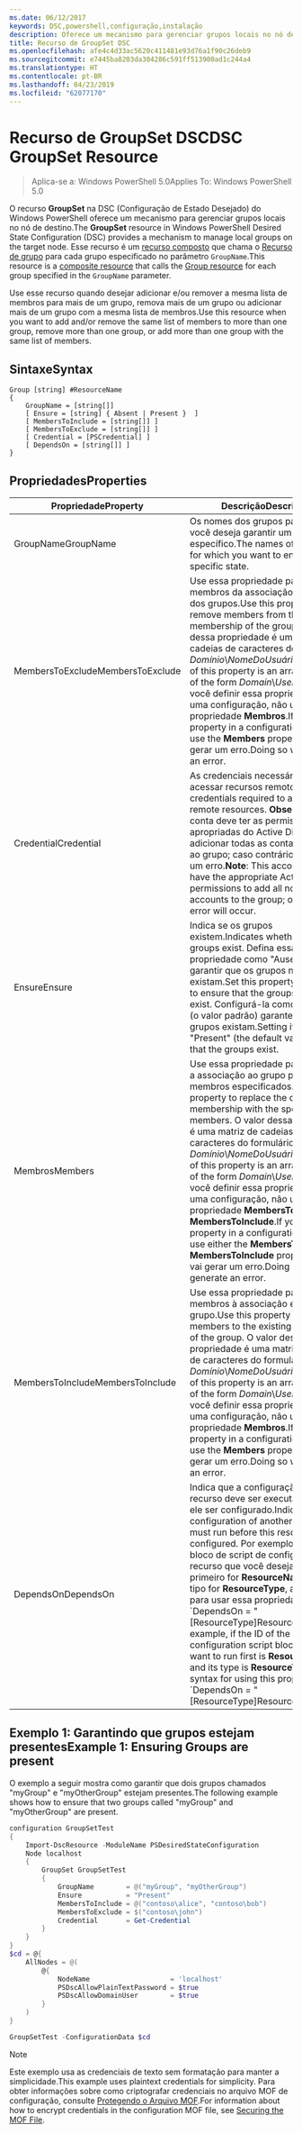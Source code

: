 ```yaml
---
ms.date: 06/12/2017
keywords: DSC,powershell,configuração,instalação
description: Oferece um mecanismo para gerenciar grupos locais no nó de destino.
title: Recurso de GroupSet DSC
ms.openlocfilehash: afe4c4d33ac5620c411481e93d76a1f90c26deb9
ms.sourcegitcommit: e7445ba8203da304286c591ff513900ad1c244a4
ms.translationtype: HT
ms.contentlocale: pt-BR
ms.lasthandoff: 04/23/2019
ms.locfileid: "62077170"
---
```

# <a name="dsc-groupset-resource"></a><span data-ttu-id="5ed6c-104">Recurso de GroupSet DSC</span><span class="sxs-lookup"><span data-stu-id="5ed6c-104">DSC GroupSet Resource</span></span>

> <span data-ttu-id="5ed6c-105">Aplica-se a: Windows PowerShell 5.0</span><span class="sxs-lookup"><span data-stu-id="5ed6c-105">Applies To: Windows PowerShell 5.0</span></span>

<span data-ttu-id="5ed6c-106">O recurso **GroupSet** na DSC (Configuração de Estado Desejado) do Windows PowerShell oferece um mecanismo para gerenciar grupos locais no nó de destino.</span><span class="sxs-lookup"><span data-stu-id="5ed6c-106">The **GroupSet** resource in Windows PowerShell Desired State Configuration (DSC) provides a mechanism to manage local groups on the target node.</span></span> <span data-ttu-id="5ed6c-107">Esse recurso é um [recurso composto](../../../resources/authoringResourceComposite.md) que chama o [Recurso de grupo](groupResource.md) para cada grupo especificado no parâmetro `GroupName`.</span><span class="sxs-lookup"><span data-stu-id="5ed6c-107">This resource is a [composite resource](../../../resources/authoringResourceComposite.md) that calls the [Group resource](groupResource.md) for each group specified in the `GroupName` parameter.</span></span>

<span data-ttu-id="5ed6c-108">Use esse recurso quando desejar adicionar e/ou remover a mesma lista de membros para mais de um grupo, remova mais de um grupo ou adicionar mais de um grupo com a mesma lista de membros.</span><span class="sxs-lookup"><span data-stu-id="5ed6c-108">Use this resource when you want to add and/or remove the same list of members to more than one group, remove more than one group, or add more than one group with the same list of members.</span></span>

## <a name="syntax"></a><span data-ttu-id="5ed6c-109">Sintaxe</span><span class="sxs-lookup"><span data-stu-id="5ed6c-109">Syntax</span></span>

```
Group [string] #ResourceName
{
    GroupName = [string[]]
    [ Ensure = [string] { Absent | Present }  ]
    [ MembersToInclude = [string[]] ]
    [ MembersToExclude = [string[]] ]
    [ Credential = [PSCredential] ]
    [ DependsOn = [string[]] ]
}
```

## <a name="properties"></a><span data-ttu-id="5ed6c-110">Propriedades</span><span class="sxs-lookup"><span data-stu-id="5ed6c-110">Properties</span></span>

|  <span data-ttu-id="5ed6c-111">Propriedade</span><span class="sxs-lookup"><span data-stu-id="5ed6c-111">Property</span></span>  |  <span data-ttu-id="5ed6c-112">Descrição</span><span class="sxs-lookup"><span data-stu-id="5ed6c-112">Description</span></span>   |
|---|---|
| <span data-ttu-id="5ed6c-113">GroupName</span><span class="sxs-lookup"><span data-stu-id="5ed6c-113">GroupName</span></span>| <span data-ttu-id="5ed6c-114">Os nomes dos grupos para os quais você deseja garantir um estado específico.</span><span class="sxs-lookup"><span data-stu-id="5ed6c-114">The names of the groups for which you want to ensure a specific state.</span></span>|
| <span data-ttu-id="5ed6c-115">MembersToExclude</span><span class="sxs-lookup"><span data-stu-id="5ed6c-115">MembersToExclude</span></span>| <span data-ttu-id="5ed6c-116">Use essa propriedade para remover membros da associação existente dos grupos.</span><span class="sxs-lookup"><span data-stu-id="5ed6c-116">Use this property to remove members from the existing membership of the groups.</span></span> <span data-ttu-id="5ed6c-117">O valor dessa propriedade é uma matriz de cadeias de caracteres do formulário *Domínio*\\*NomeDoUsuário*.</span><span class="sxs-lookup"><span data-stu-id="5ed6c-117">The value of this property is an array of strings of the form *Domain*\\*UserName*.</span></span> <span data-ttu-id="5ed6c-118">Se você definir essa propriedade em uma configuração, não use a propriedade **Membros**.</span><span class="sxs-lookup"><span data-stu-id="5ed6c-118">If you set this property in a configuration, do not use the **Members** property.</span></span> <span data-ttu-id="5ed6c-119">Isso vai gerar um erro.</span><span class="sxs-lookup"><span data-stu-id="5ed6c-119">Doing so will generate an error.</span></span>|
| <span data-ttu-id="5ed6c-120">Credential</span><span class="sxs-lookup"><span data-stu-id="5ed6c-120">Credential</span></span>| <span data-ttu-id="5ed6c-121">As credenciais necessárias para acessar recursos remotos.</span><span class="sxs-lookup"><span data-stu-id="5ed6c-121">The credentials required to access remote resources.</span></span> <span data-ttu-id="5ed6c-122">**Observação**: Essa conta deve ter as permissões apropriadas do Active Directory para adicionar todas as contas não locais ao grupo; caso contrário, ocorrerá um erro.</span><span class="sxs-lookup"><span data-stu-id="5ed6c-122">**Note**: This account must have the appropriate Active Directory permissions to add all non-local accounts to the group; otherwise, an error will occur.</span></span>
| <span data-ttu-id="5ed6c-123">Ensure</span><span class="sxs-lookup"><span data-stu-id="5ed6c-123">Ensure</span></span>| <span data-ttu-id="5ed6c-124">Indica se os grupos existem.</span><span class="sxs-lookup"><span data-stu-id="5ed6c-124">Indicates whether the groups exist.</span></span> <span data-ttu-id="5ed6c-125">Defina essa propriedade como "Ausente" para garantir que os grupos não existam.</span><span class="sxs-lookup"><span data-stu-id="5ed6c-125">Set this property to "Absent" to ensure that the groups do not exist.</span></span> <span data-ttu-id="5ed6c-126">Configurá-la como "Present" (o valor padrão) garante que os grupos existam.</span><span class="sxs-lookup"><span data-stu-id="5ed6c-126">Setting it to "Present" (the default value) ensures that the groups exist.</span></span>|
| <span data-ttu-id="5ed6c-127">Membros</span><span class="sxs-lookup"><span data-stu-id="5ed6c-127">Members</span></span>| <span data-ttu-id="5ed6c-128">Use essa propriedade para substituir a associação ao grupo pelos membros especificados.</span><span class="sxs-lookup"><span data-stu-id="5ed6c-128">Use this property to replace the current group membership with the specified members.</span></span> <span data-ttu-id="5ed6c-129">O valor dessa propriedade é uma matriz de cadeias de caracteres do formulário *Domínio*\\*NomeDoUsuário*.</span><span class="sxs-lookup"><span data-stu-id="5ed6c-129">The value of this property is an array of strings of the form *Domain*\\*UserName*.</span></span> <span data-ttu-id="5ed6c-130">Se você definir essa propriedade em uma configuração, não use a propriedade **MembersToExclude** ou **MembersToInclude**.</span><span class="sxs-lookup"><span data-stu-id="5ed6c-130">If you set this property in a configuration, do not use either the **MembersToExclude** or **MembersToInclude** property.</span></span> <span data-ttu-id="5ed6c-131">Isso vai gerar um erro.</span><span class="sxs-lookup"><span data-stu-id="5ed6c-131">Doing so will generate an error.</span></span>|
| <span data-ttu-id="5ed6c-132">MembersToInclude</span><span class="sxs-lookup"><span data-stu-id="5ed6c-132">MembersToInclude</span></span>| <span data-ttu-id="5ed6c-133">Use essa propriedade para adicionar membros à associação existente do grupo.</span><span class="sxs-lookup"><span data-stu-id="5ed6c-133">Use this property to add members to the existing membership of the group.</span></span> <span data-ttu-id="5ed6c-134">O valor dessa propriedade é uma matriz de cadeias de caracteres do formulário *Domínio*\\*NomeDoUsuário*.</span><span class="sxs-lookup"><span data-stu-id="5ed6c-134">The value of this property is an array of strings of the form *Domain*\\*UserName*.</span></span> <span data-ttu-id="5ed6c-135">Se você definir essa propriedade em uma configuração, não use a propriedade **Membros**.</span><span class="sxs-lookup"><span data-stu-id="5ed6c-135">If you set this property in a configuration, do not use the **Members** property.</span></span> <span data-ttu-id="5ed6c-136">Isso vai gerar um erro.</span><span class="sxs-lookup"><span data-stu-id="5ed6c-136">Doing so will generate an error.</span></span>|
| <span data-ttu-id="5ed6c-137">DependsOn</span><span class="sxs-lookup"><span data-stu-id="5ed6c-137">DependsOn</span></span> | <span data-ttu-id="5ed6c-138">Indica que a configuração de outro recurso deve ser executada antes de ele ser configurado.</span><span class="sxs-lookup"><span data-stu-id="5ed6c-138">Indicates that the configuration of another resource must run before this resource is configured.</span></span> <span data-ttu-id="5ed6c-139">Por exemplo, se a ID do bloco de script de configuração do recurso que você deseja executar primeiro for __ResourceName__ e seu tipo for __ResourceType__, a sintaxe para usar essa propriedade será \`DependsOn = "[ResourceType]ResourceName"\`\`.</span><span class="sxs-lookup"><span data-stu-id="5ed6c-139">For example, if the ID of the resource configuration script block that you want to run first is __ResourceName__ and its type is __ResourceType__, the syntax for using this property is \`DependsOn = "[ResourceType]ResourceName"\`\`.</span></span>|

## <a name="example-1-ensuring-groups-are-present"></a><span data-ttu-id="5ed6c-140">Exemplo 1: Garantindo que grupos estejam presentes</span><span class="sxs-lookup"><span data-stu-id="5ed6c-140">Example 1: Ensuring Groups are present</span></span>

<span data-ttu-id="5ed6c-141">O exemplo a seguir mostra como garantir que dois grupos chamados "myGroup" e "myOtherGroup" estejam presentes.</span><span class="sxs-lookup"><span data-stu-id="5ed6c-141">The following example shows how to ensure that two groups called "myGroup" and "myOtherGroup" are present.</span></span>

```powershell
configuration GroupSetTest
{
    Import-DscResource -ModuleName PSDesiredStateConfiguration
    Node localhost
    {
        GroupSet GroupSetTest
        {
            GroupName        = @("myGroup", "myOtherGroup")
            Ensure           = "Present"
            MembersToInclude = @("contoso\alice", "contoso\bob")
            MembersToExclude = $("contoso\john")
            Credential       = Get-Credential
        }
    }
}
$cd = @{
    AllNodes = @(
        @{
            NodeName                    = 'localhost'
            PSDscAllowPlainTextPassword = $true
            PSDscAllowDomainUser        = $true
        }
    )
}

GroupSetTest -ConfigurationData $cd
```

> [!NOTE]
> <span data-ttu-id="5ed6c-142">Este exemplo usa as credenciais de texto sem formatação para manter a simplicidade.</span><span class="sxs-lookup"><span data-stu-id="5ed6c-142">This example uses plaintext credentials for simplicity.</span></span> <span data-ttu-id="5ed6c-143">Para obter informações sobre como criptografar credenciais no arquivo MOF de configuração, consulte [Protegendo o Arquivo MOF](../../../pull-server/secureMOF.md).</span><span class="sxs-lookup"><span data-stu-id="5ed6c-143">For information about how to encrypt credentials in the configuration MOF file, see [Securing the MOF File](../../../pull-server/secureMOF.md).</span></span>
